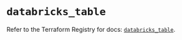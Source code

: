 # `databricks_table`

Refer to the Terraform Registry for docs: [`databricks_table`](https://registry.terraform.io/providers/databricks/databricks/1.37.0/docs/resources/table).
